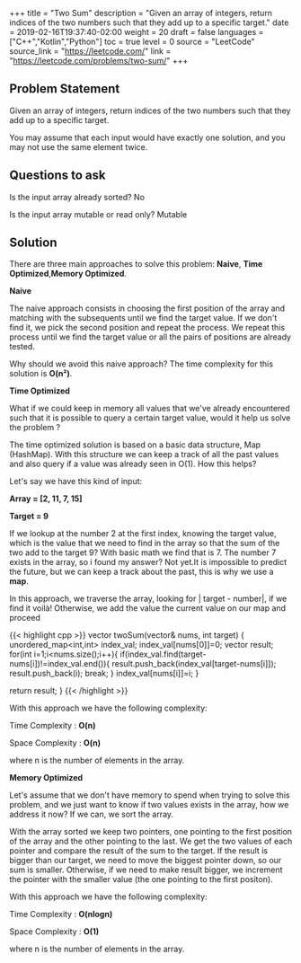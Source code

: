 +++
title = "Two Sum"
description = "Given an array of integers, return indices of the two numbers such that they add up to a specific target."
date = 2019-02-16T19:37:40-02:00
weight = 20
draft = false
languages = ["C++","Kotlin","Python"]
toc = true
level = 0
source = "LeetCode"
source_link = "https://leetcode.com/"
link = "https://leetcode.com/problems/two-sum/"
+++
<h2 class="title is-4"> Problem Statement </h2>

Given an array of integers, return indices of the two numbers such that they add up to a specific target.

You may assume that each input would have exactly one solution, and you may not use the same element twice.

<h2 class="title is-4"> Questions to ask </h2>

Is the input array already sorted? No

Is the input array mutable or read only? Mutable

<h2 class="title is-4"> Solution </h2>

There are three main approaches to solve this problem: **Naive**, **Time Optimized**,**Memory Optimized**.

**Naive**

The naive approach consists in choosing the first position of the array and matching with the subsequents until we find the target value.
If we don't find it, we pick the second position and repeat the process. We repeat this process until we find the target value or all the pairs of positions are already tested.

Why should we avoid this naive approach? The time complexity for this solution is **O(n²)**.

**Time Optimized**

What if we could keep in memory all values that we've already encountered such that it is possible to query a certain target value, would it help us solve the problem ?

The time optimized solution is based on a basic data structure, Map (HashMap).
With this structure we can keep a track of all the past values and also query if a value was already seen in O(1). How this helps?

Let's say we have this kind of input:

**Array =  [2, 11, 7, 15]**

**Target = 9**

If we lookup at the number 2 at the first index, knowing the target value, which is the value that we need to find in the array so that the sum of the two add to the target 9?
With basic math we find that is 7. The number 7 exists in the array, so i found my answer? Not yet.It is impossible to predict the future, but we can keep a track about the past,
this is why we use a **map**.

In this approach, we traverse the array, looking for | target - number|, if we find it voilà! Otherwise, we add the value the current value on our map and proceed

{{< highlight cpp >}}
vector<int> twoSum(vector<int>& nums, int target) {
  unordered_map<int,int> index_val;
  index_val[nums[0]]=0;
  vector<int> result;
  for(int i=1;i<nums.size();i++){
    if(index_val.find(target-nums[i])!=index_val.end()){
      result.push_back(index_val[target-nums[i]]);
      result.push_back(i);
      break;
    }
    index_val[nums[i]]=i;
  }

  return result;
}
{{< /highlight >}}

With this approach we have the following complexity:

Time Complexity : **O(n)**

Space Complexity : **O(n)**

where n is the number of elements in the array.

**Memory Optimized**

Let's assume that we don't have memory to spend when trying to solve this problem, and we just want to know if two values exists in the array, how we address it now?
If we can, we sort the array.

With the array sorted we keep two pointers, one pointing to the first position of the array and the other pointing to the last. We get the two values of each pointer
and compare the result of the sum to the target. If the result is bigger than our target, we need to move the biggest pointer down, so our sum is smaller. Otherwise,
if we need to make result bigger, we increment the pointer with the smaller value (the one pointing to the first positon).

With this approach we have the following complexity:

Time Complexity : **O(nlogn)**

Space Complexity : **O(1)**

where n is the number of elements in the array.
